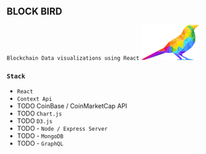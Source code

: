 ## BLOCK BIRD

`Blockchain Data visualizations using React`
![block-bird](block-bird-p.PNG)

### `Stack`
- `React`
- `Context Api`
- TODO CoinBase / CoinMarketCap API
- TODO `Chart.js`
- TODO `D3.js`
- TODO - `Node / Express Server`
- TODO - `MongoDB`
- TODO - `GraphQL`
